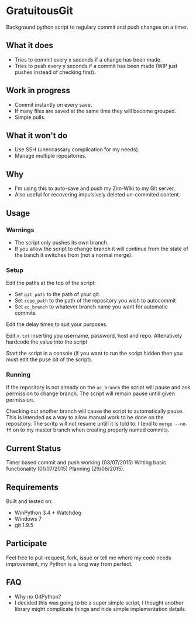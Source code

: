 # GratuitousGit
Background python script to regulary commit and push changes on a timer. 

## What it does
* Tries to commit every x seconds if a change has been made.
* Tries to push every y seconds if a commit has been made (WIP just pushes instead of checking first).

## Work in progress
* Commit instantly on every save.
 * If many files are saved at the same time they will become grouped.
* Simple pulls.

## What it won't do
 * Use SSH (uneccassary complication for my needs).
 * Manage multiple repositories.

## Why
 * I'm using this to auto-save and push my Zim-Wiki to my Git server.
 * Also useful for recovering impulsively deleted un-commited content.

## Usage
### Warnings
 * The script only pushes its own branch.
 * If you allow the script to change branch it will continue from the state of the banch it switches from (not a normal merge).

### Setup
Edit the paths at the top of the script:
 * Set `git_path` to the path of your git.
 * Set `repo_path` to the path of the repository you wish to autocommit
 * Set `ac_branch` to whatever branch name you want for automatic commits.

Edit the delay times to suit your purposes.

Edit `x.txt` inserting you username, password, host and repo. Altenatively hardcode the value into the script

Start the script in a console (if you want to run the script hidden then you must edit the puse bit of the  script).

### Running
If the repository is not already on the `ac_branch` the script will pause and ask permission to change branch. The script will remain pause untill given permission.

Checking out another branch will cause the script to automatically pause. This is intended as a way to allow manual work to be done on the repository. The scritp will not resume untill it is told to. I tend to `merge --no-ff` on to my master branch when creating properly named commits.

## Current Status
Timer based commit and push working (03/07/2015)
Writing basic functionality (01/07/2015)
Planning (29/06/2015).

## Requirements
Built and tested on:
- WinPython 3.4 + Watchdog
- Windows 7
- git 1.9.5

## Participate
Feel free to pull-request, fork, issue or tell me where my code needs improvement, my Python is a long way from perfect.

## FAQ
 * Why no GitPython?
  * I decided this was going to be a super simple script, I thought another library might complicate things and hide simple implementation details.
